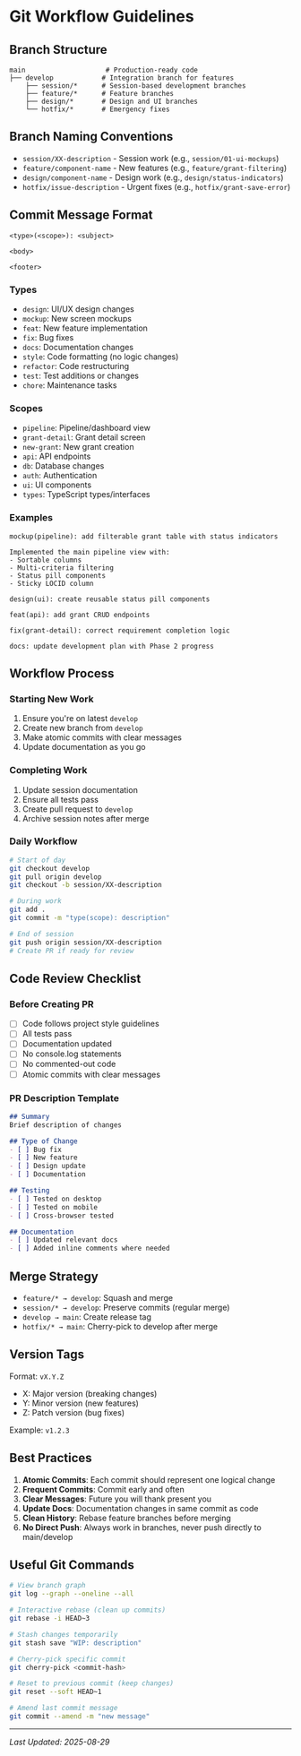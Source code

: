 # Git Workflow Guidelines

## Branch Structure

```
main                    # Production-ready code
├── develop            # Integration branch for features
    ├── session/*      # Session-based development branches
    ├── feature/*      # Feature branches
    ├── design/*       # Design and UI branches
    └── hotfix/*       # Emergency fixes
```

## Branch Naming Conventions

- `session/XX-description` - Session work (e.g., `session/01-ui-mockups`)
- `feature/component-name` - New features (e.g., `feature/grant-filtering`)
- `design/component-name` - Design work (e.g., `design/status-indicators`)
- `hotfix/issue-description` - Urgent fixes (e.g., `hotfix/grant-save-error`)

## Commit Message Format

```
<type>(<scope>): <subject>

<body>

<footer>
```

### Types
- `design`: UI/UX design changes
- `mockup`: New screen mockups
- `feat`: New feature implementation
- `fix`: Bug fixes
- `docs`: Documentation changes
- `style`: Code formatting (no logic changes)
- `refactor`: Code restructuring
- `test`: Test additions or changes
- `chore`: Maintenance tasks

### Scopes
- `pipeline`: Pipeline/dashboard view
- `grant-detail`: Grant detail screen
- `new-grant`: New grant creation
- `api`: API endpoints
- `db`: Database changes
- `auth`: Authentication
- `ui`: UI components
- `types`: TypeScript types/interfaces

### Examples
```
mockup(pipeline): add filterable grant table with status indicators

Implemented the main pipeline view with:
- Sortable columns
- Multi-criteria filtering
- Status pill components
- Sticky LOCID column

design(ui): create reusable status pill components

feat(api): add grant CRUD endpoints

fix(grant-detail): correct requirement completion logic

docs: update development plan with Phase 2 progress
```

## Workflow Process

### Starting New Work
1. Ensure you're on latest `develop`
2. Create new branch from `develop`
3. Make atomic commits with clear messages
4. Update documentation as you go

### Completing Work
1. Update session documentation
2. Ensure all tests pass
3. Create pull request to `develop`
4. Archive session notes after merge

### Daily Workflow
```bash
# Start of day
git checkout develop
git pull origin develop
git checkout -b session/XX-description

# During work
git add .
git commit -m "type(scope): description"

# End of session
git push origin session/XX-description
# Create PR if ready for review
```

## Code Review Checklist

### Before Creating PR
- [ ] Code follows project style guidelines
- [ ] All tests pass
- [ ] Documentation updated
- [ ] No console.log statements
- [ ] No commented-out code
- [ ] Atomic commits with clear messages

### PR Description Template
```markdown
## Summary
Brief description of changes

## Type of Change
- [ ] Bug fix
- [ ] New feature
- [ ] Design update
- [ ] Documentation

## Testing
- [ ] Tested on desktop
- [ ] Tested on mobile
- [ ] Cross-browser tested

## Documentation
- [ ] Updated relevant docs
- [ ] Added inline comments where needed
```

## Merge Strategy

- `feature/* → develop`: Squash and merge
- `session/* → develop`: Preserve commits (regular merge)
- `develop → main`: Create release tag
- `hotfix/* → main`: Cherry-pick to develop after merge

## Version Tags

Format: `vX.Y.Z`
- X: Major version (breaking changes)
- Y: Minor version (new features)
- Z: Patch version (bug fixes)

Example: `v1.2.3`

## Best Practices

1. **Atomic Commits**: Each commit should represent one logical change
2. **Frequent Commits**: Commit early and often
3. **Clear Messages**: Future you will thank present you
4. **Update Docs**: Documentation changes in same commit as code
5. **Clean History**: Rebase feature branches before merging
6. **No Direct Push**: Always work in branches, never push directly to main/develop

## Useful Git Commands

```bash
# View branch graph
git log --graph --oneline --all

# Interactive rebase (clean up commits)
git rebase -i HEAD~3

# Stash changes temporarily
git stash save "WIP: description"

# Cherry-pick specific commit
git cherry-pick <commit-hash>

# Reset to previous commit (keep changes)
git reset --soft HEAD~1

# Amend last commit message
git commit --amend -m "new message"
```

---
*Last Updated: 2025-08-29*